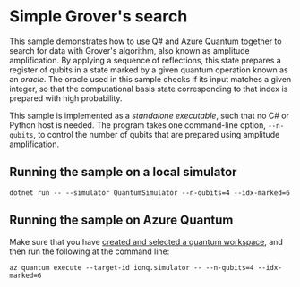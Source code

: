 # Simple Grover's search

This sample demonstrates how to use Q# and Azure Quantum together to search for data with Grover's algorithm, also known as amplitude amplification.
By applying a sequence of reflections, this state prepares a register of qubits in a state marked by a given quantum operation known as an _oracle_.
The oracle used in this sample checks if its input matches a given integer, so that the computational basis state corresponding to that index is prepared with high probability.

This sample is implemented as a _standalone executable_, such that no C# or Python host is needed.
The program takes one command-line option, `--n-qubits`, to control the number of qubits that are prepared using amplitude amplification.

## Running the sample on a local simulator

```dotnetcli
dotnet run -- --simulator QuantumSimulator --n-qubits=4 --idx-marked=6
```

## Running the sample on Azure Quantum

Make sure that you have [created and selected a quantum workspace](../../../docs/Guides/Creating-an-Azure-Quantum-Workspace.md), and then run the following at the command line:

```azcli
az quantum execute --target-id ionq.simulator -- --n-qubits=4 --idx-marked=6
```
